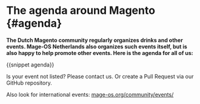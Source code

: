 # The agenda around Magento {#agenda}

**The Dutch Magento community regularly organizes drinks and other events. Mage-OS Netherlands also organizes such events itself, but is also happy to help promote other events. Here is the agenda for all of us:**

{{snippet agenda}}

Is your event not listed? Please contact us. Or create a Pull Request via our GitHub repository.

Also look for international events: [mage-os.org/community/events/](https://mage-os.org/community/events/)